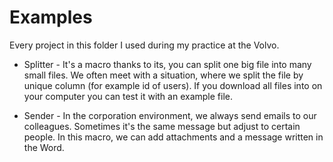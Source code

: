 # Examples

Every project in this folder I used during my practice at the Volvo.

* Splitter - It's a macro thanks to its, you can split one big file into many small files. We often meet with a situation, where we split the file by unique column (for example id of users). If you download all files into on your computer you can test it with an example file.

* Sender - In the corporation environment, we always send emails to our colleagues. Sometimes it's the same message but adjust to certain people. In this macro, we can add attachments and a message written in the Word.